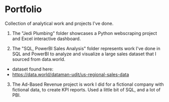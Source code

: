 # Portfolio
Collection of analytical work and projects I've done.

1) The "Jedi Plumbing" folder showcases a Python webscraping project and Excel interactive dashboard.

2) The "SQL, PowerBI Sales Analysis" folder represents work I've done in SQL and PowerBI to analyze and visualize a large sales dataset that I sourced from data.world.
- dataset found here:
 -  https://data.world/dataman-udit/us-regional-sales-data

3) The Ad-Based Revenue project is work I did for a fictional company with fictional data, to create KPI reports. Used a little bit of SQL, and a lot of PBI.

